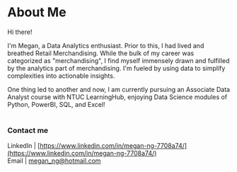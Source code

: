 # About Me

Hi there!

I'm Megan, a Data Analytics enthusiast. Prior to this, I had lived and breathed Retail Merchandising. While the bulk of my career was categorized as "merchandising", I find myself immensely drawn and fulfilled by the analytics part of merchandising. I'm fueled by using data to simplify complexities into actionable insights.

One thing led to another and now, I am currently pursuing an Associate Data Analyst course with NTUC LearningHub, enjoying Data Science modules of Python, PowerBI, SQL, and Excel!
<br/><br/>

### Contact me

LinkedIn | [https://www.linkedin.com/in/megan-ng-7708a74/](https://www.linkedin.com/in/megan-ng-7708a74/)<br/>
Email | megan_ng@hotmail.com
<br/><br/>

